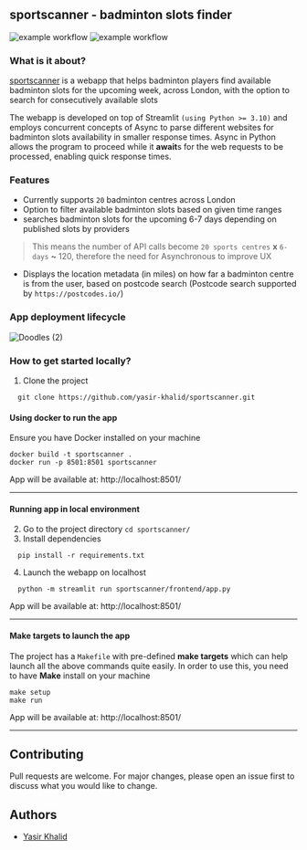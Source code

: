 ## sportscanner - badminton slots finder
![example workflow](https://github.com/yasir-khalid/sportscanner/actions/workflows/Automated-PR-tests.yml/badge.svg) ![example workflow](https://github.com/yasir-khalid/sportscanner/actions/workflows/deploy-to-registry.yml/badge.svg)

 
### What is it about?
[sportscanner](https://shuttle-bot.onrender.com/) is a webapp that helps badminton players find
available badminton slots for the upcoming week, across London,
with the option to search for consecutively available slots

The webapp is developed on top of Streamlit `(using Python >= 3.10)` and employs concurrent concepts of Async to parse different websites for badminton slots availability in smaller response times. Async in Python allows the program to proceed while it **await**s for the web requests to be processed, enabling quick response times.

### Features
- Currently supports `20` badminton centres across London
- Option to filter available badminton slots based on given time ranges
- searches badminton slots for the upcoming 6-7 days depending on published slots by providers
> This means the number of API calls become `20 sports centres` **x** `6-days` **~** 120, therefore the need for Asynchronous to improve UX
- Displays the location metadata (in miles) on how far a badminton centre is from the user,
  based on postcode search (Postcode search supported by `https://postcodes.io/`)

### App deployment lifecycle
![Doodles (2)](https://github.com/yasir-khalid/sportscanner/assets/29762458/5020fac5-f409-476b-b5d5-5b9b485ec09e)

### How to get started locally?

1. Clone the project
```commandline
  git clone https://github.com/yasir-khalid/sportscanner.git
```

#### Using docker to run the app
Ensure you have Docker installed on your machine
```commandline
docker build -t sportscanner .
docker run -p 8501:8501 sportscanner
```
App will be available at: http://localhost:8501/

---

#### Running app in local environment

2. Go to the project directory `cd sportscanner/`
3. Install dependencies

```commandline
  pip install -r requirements.txt
```

4. Launch the webapp on localhost

```commandline
  python -m streamlit run sportscanner/frontend/app.py
```
App will be available at: http://localhost:8501/

---

#### Make targets to launch the app
The project has a `Makefile` with pre-defined **make targets** which can help launch all the above
commands quite easily. In order to use this, you need to have **Make** install on your machine
```commandline
make setup
make run
```
App will be available at: http://localhost:8501/

---

## Contributing

Pull requests are welcome. For major changes, please open an issue first
to discuss what you would like to change.


## Authors
- [Yasir Khalid](https://www.linkedin.com/in/yasir-khalid)
